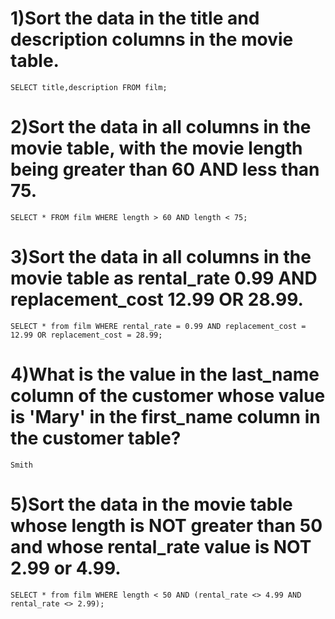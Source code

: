 # 1)Sort the data in the title and description columns in the movie table.
    SELECT title,description FROM film;
# 2)Sort the data in all columns in the movie table, with the movie length being greater than 60 AND less than 75.
  	SELECT * FROM film WHERE length > 60 AND length < 75;
# 3)Sort the data in all columns in the movie table as rental_rate 0.99 AND replacement_cost 12.99 OR 28.99.
  	SELECT * from film WHERE rental_rate = 0.99 AND replacement_cost = 12.99 OR replacement_cost = 28.99;
# 4)What is the value in the last_name column of the customer whose value is 'Mary' in the first_name column in the customer table?
  	Smith
# 5)Sort the data in the movie table whose length is NOT greater than 50 and whose rental_rate value is NOT 2.99 or 4.99.
  	SELECT * from film WHERE length < 50 AND (rental_rate <> 4.99 AND rental_rate <> 2.99); 
